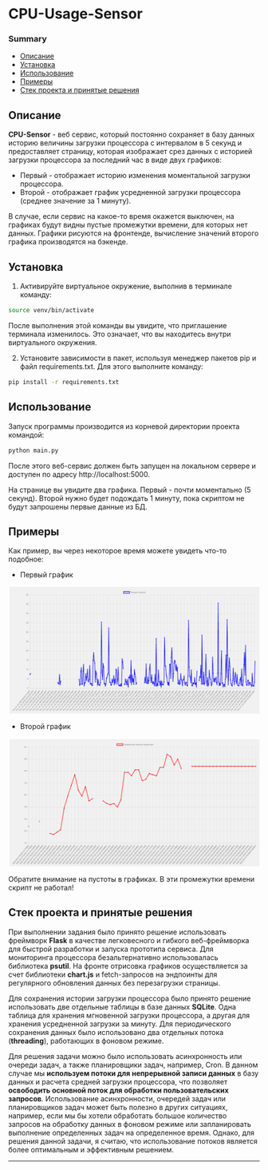 # CPU-Usage-Sensor

### Summary
* [Описание](#описание)
* [Установка](#установка)
* [Использование](#использование)
* [Примеры](#примеры)
* [Стек проекта и принятые решения](#стек-проекта-и-принятые-решения)


## Описание

**CPU-Sensor** - веб сервис, который постоянно сохраняет в базу данных историю величины загрузки процессора с интервалом в 5 секунд и предоставляет страницу, которая изображает срез данных с историей загрузки процессора за последний час в виде двух графиков:
* Первый - отображает историю изменения моментальной загрузки процессора.
* Второй - отображает график усредненной загрузки процессора (среднее значение за 1 минуту).

В случае, если сервис на какое-то время окажется выключен, на графиках будут видны пустые промежутки времени, для которых нет данных. Графики рисуются на фронтенде, вычисление значений второго графика производятся на бэкенде.

## Установка

1. Активируйте виртуальное окружение, выполнив в терминале команду:

```Bash
source venv/bin/activate
```

После выполнения этой команды вы увидите, что приглашение терминала изменилось. Это означает, что вы находитесь внутри виртуального окружения.

2. Установите зависимости в пакет, используя менеджер пакетов pip и файл requirements.txt. Для этого выполните команду:

```Bash
pip install -r requirements.txt
```

## Использование

Запуск программы производится из корневой директории проекта командой:

```Bash
python main.py
```

После этого веб-сервис должен быть запущен на локальном сервере и доступен по адресу http://localhost:5000.

На странице вы увидите два графика. Первый - почти моментально (5 секунд). Второй нужно будет подождать 1 минуту, пока скриптом не будут запрошены первые данные из БД.

## Примеры

Как пример, вы через некоторое время можете увидеть что-то подобное:

* Первый график

![](content/1.png)

* Второй график

![](content/2.png)

Обратите внимание на пустоты в графиках. В эти промежутки времени скрипт не работал!

## Стек проекта и принятые решения

При выполнении задания было принято решение использовать фреймворк **Flask** в качестве легковесного и гибкого веб-фреймворка для быстрой разработки и запуска прототипа сервиса. Для мониторинга процессора безальтернативно использовалась библиотека **psutil**. На фронте отрисовка графиков осуществляется за счет библиотеки **chart.js** и fetch-запросов на эндпоинты для регулярного обновления данных без перезагрузки страницы.

Для сохранения истории загрузки процессора было принято решение использовать две отдельные таблицы в базе данных **SQLite**. Одна таблица для хранения мгновенной загрузки процессора, а другая для хранения усредненной загрузки за минуту. Для периодического сохранения данных было использовано два отдельных потока (**threading**), работающих в фоновом режиме.

Для решения задачи можно было использовать асинхронность или очереди задач, а также планировщики задач, например, Cron. В данном случае мы **используем потоки для непрерывной записи данных** в базу данных и расчета средней загрузки процессора, что позволяет **освободить основной поток для обработки пользовательских запросов**. Использование асинхронности, очередей задач или планировщиков задач может быть полезно в других ситуациях, например, если мы бы хотели обработать большое количество запросов на обработку данных в фоновом режиме или запланировать выполнение определенных задач на определенное время. Однако, для решения данной задачи, я считаю, что использование потоков является более оптимальным и эффективным решением.

___

